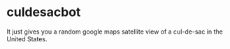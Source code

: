 # culdesacbot

It just gives you a random google maps satellite view of a cul-de-sac in the United States.
